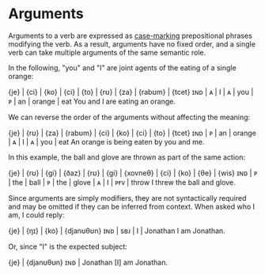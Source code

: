 # Arguments

Arguments to a verb are expressed as [case-marking](./case.md) prepositional
phrases modifying the verb. As a result, arguments have no fixed order, and a
single verb can take multiple arguments of the same semantic role.

In the following, "you" and "I" are joint agents of the eating of a single
orange:

<gloss>
{je} | {ci} | {ko} | {ci} | {to} | {rʊ} | {za} | {rabʊm} | {tcet}
ɪɴᴅ  | ᴀ    | I    | ᴀ    | you  | ᴘ    | an   | orange  | eat
You and I are eating an orange.
</gloss>

We can reverse the order of the arguments without affecting the meaning:

<gloss>
{je} | {rʊ} | {za} | {rabʊm} | {ci} | {ko} | {ci} | {to} | {tcet}
ɪɴᴅ  | ᴘ    | an   | orange  | ᴀ    | I    | ᴀ    | you  | eat
An orange is being eaten by you and me.
</gloss>

In this example, the ball and glove are thrown as part of the same action:

<gloss>
{je} | {rʊ} | {gi} | {ðaz} | {rʊ} | {gi} | {xovneθ} | {ci} | {ko} | {θe} | {wis}
ɪɴᴅ  | ᴘ    | the  | ball  | ᴘ    | the  | glove    | ᴀ    | I    | ᴘғᴠ  | throw
I threw the ball and glove.
</gloss>

Since arguments are simply modifiers, they are not syntactically required and
may be omitted if they can be inferred from context. When asked who I am, I
could reply:

<gloss>
{je} | {ŋɪ} | {ko} | {djanʊθʊn}
ɪɴᴅ  | sʙᴊ  | I    | Jonathan
I am Jonathan.
</gloss>

Or, since "I" is the expected subject:

<gloss>
{je} | {djanʊθʊn}
ɪɴᴅ  | Jonathan
[I] am Jonathan.
</gloss>
